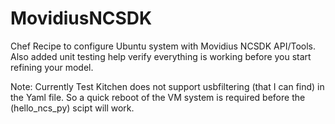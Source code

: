 # MovidiusNCSDK

Chef Recipe to configure Ubuntu system with Movidius NCSDK API/Tools.  Also added unit testing help verify everything is working before you start refining your model. 


Note:  Currently Test Kitchen does not support usbfiltering (that I can find) in the Yaml file.  So a quick reboot of the VM system is required before the (hello_ncs_py) scipt will work.

